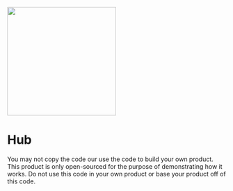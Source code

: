 <a href="https://www.mrfake.name/ghpromo" target="_blank"><img src="https://mrfake.name/ghpromo/promo.png" height="250"></a>
# Hub
You may not copy the code our use the code to build your own product. This product is only open-sourced for the purpose of demonstrating how it works. Do not use this code in your own product or base your product off of this code.
